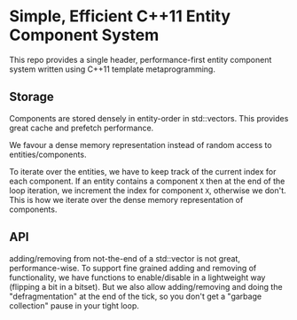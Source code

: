 # Simple, Efficient C++11 Entity Component System

This repo provides a single header, performance-first entity component system written using C++11 template metaprogramming.

## Storage

Components are stored densely in entity-order in std::vectors. This provides great cache and prefetch performance.

We favour a dense memory representation instead of random access to entities/components.

To iterate over the entities, we have to keep track of the current index for each component. If an entity contains a component `X` then at the end of the loop iteration, we increment the index for component `X`, otherwise we don't. This is how we iterate over the dense memory representation of components.

## API

adding/removing from not-the-end of a std::vector is not great, performance-wise. To support fine grained adding and removing of functionality, we have functions to enable/disable in a lightweight way (flipping a bit in a bitset). But we also allow adding/removing and doing the "defragmentation" at the end of the tick, so you don't get a "garbage collection" pause in your tight loop.
